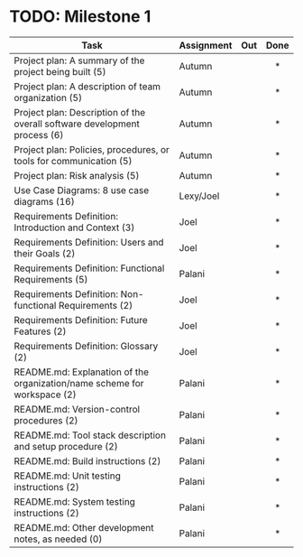 # TODO: Milestone 1

| Task                                                                      | Assignment| Out | Done |
|---------------------------------------------------------------------------|-----------|:---:|:----:|
| Project plan: A summary of the project being built (5)                    | Autumn    |     |  *   |
| Project plan: A description of team organization (5)                      | Autumn    |     |  *   |
| Project plan: Description of the overall software development process (6) | Autumn    |     |  *   |
| Project plan: Policies, procedures, or tools for communication (5)        | Autumn    |     |  *   |
| Project plan: Risk analysis (5)                                           | Autumn    |     |  *   |
| Use Case Diagrams: 8 use case diagrams (16)                               | Lexy/Joel |     |  *   |
| Requirements Definition: Introduction and Context (3)                     | Joel      |     |  *   |
| Requirements Definition: Users and their Goals (2)                        | Joel      |     |  *   |
| Requirements Definition: Functional Requirements (5)                      | Palani    |     |  *   |
| Requirements Definition: Non-functional Requirements (2)                  | Joel      |     |  *   |
| Requirements Definition: Future Features (2)                              | Joel      |     |  *   |
| Requirements Definition: Glossary (2)                                     | Joel      |     |  *   |
| README.md: Explanation of the organization/name scheme for workspace (2)  | Palani    |     |  *   |
| README.md: Version-control procedures (2)                                 | Palani    |     |  *   |
| README.md: Tool stack description and setup procedure (2)                 | Palani    |     |  *   |
| README.md: Build instructions (2)                                         | Palani    |     |  *   |
| README.md: Unit testing instructions (2)                                  | Palani    |     |  *   |
| README.md: System testing instructions (2)                                | Palani    |     |  *   |
| README.md: Other development notes, as needed (0)                         | Palani    |     |  *   |